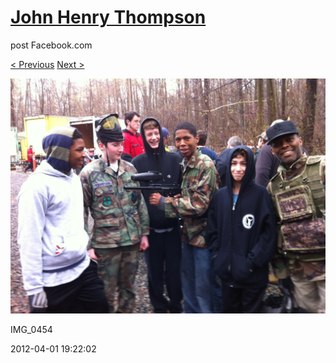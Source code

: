 # [John Henry Thompson](../README.md)
post Facebook.com

[< Previous](2012-04-01-10.md) [Next >](2012-04-01-12.md)

[![](../media/2012-04-01/Paintball-14th-B-day-IMG_0454.jpg)](../README.md)

IMG_0454

2012-04-01 19:22:02